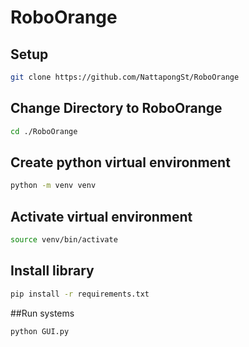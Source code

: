 # RoboOrange

## Setup

```bash
git clone https://github.com/NattapongSt/RoboOrange
```

## Change Directory to RoboOrange

```bash
cd ./RoboOrange
```

## Create python virtual environment

```bash
python -m venv venv
```

## Activate virtual environment

```bash
source venv/bin/activate
```

## Install library

```bash
pip install -r requirements.txt
```

##Run systems

```bash
python GUI.py
```
